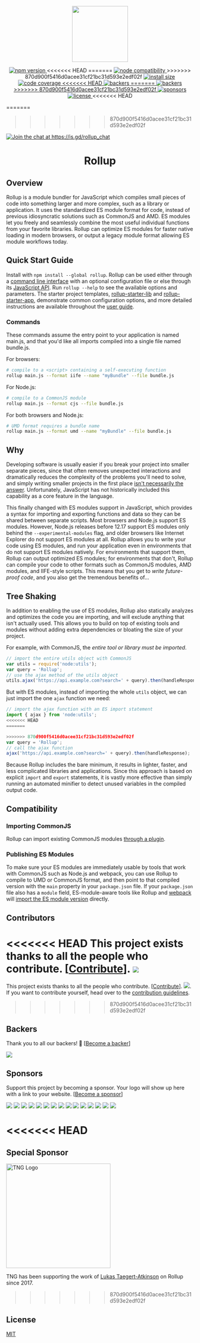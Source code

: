 <p align="center">
	<a href="https://rollupjs.org/"><img src="https://rollupjs.org/rollup-logo.svg" width="150" /></a>
</p>

<p align="center">
  <a href="https://www.npmjs.com/package/rollup">
    <img src="https://img.shields.io/npm/v/rollup.svg" alt="npm version" >
  </a>
<<<<<<< HEAD
=======
  <a href="https://nodejs.org/en/about/previous-releases">
    <img src="https://img.shields.io/node/v/rollup.svg" alt="node compatibility">
  </a>
>>>>>>> 870d900f5416d0acee31cf21bc31d593e2edf02f
  <a href="https://packagephobia.now.sh/result?p=rollup">
    <img src="https://packagephobia.now.sh/badge?p=rollup" alt="install size" >
  </a>
  <a href="https://codecov.io/gh/rollup/rollup">
    <img src="https://codecov.io/gh/rollup/rollup/graph/badge.svg" alt="code coverage" >
  </a>
  <a href="#backers" alt="sponsors on Open Collective">
<<<<<<< HEAD
      <img src="https://opencollective.com/rollup/backers/badge.svg" alt="backers" >
=======
    <img src="https://opencollective.com/rollup/backers/badge.svg" alt="backers" >
>>>>>>> 870d900f5416d0acee31cf21bc31d593e2edf02f
  </a> 
  <a href="#sponsors" alt="Sponsors on Open Collective">
    <img src="https://opencollective.com/rollup/sponsors/badge.svg" alt="sponsors" >
  </a> 
  <a href="https://github.com/rollup/rollup/blob/master/LICENSE.md">
    <img src="https://img.shields.io/npm/l/rollup.svg" alt="license">
  </a>
<<<<<<< HEAD
 
=======
>>>>>>> 870d900f5416d0acee31cf21bc31d593e2edf02f
  <a href='https://is.gd/rollup_chat?utm_source=badge&utm_medium=badge&utm_campaign=pr-badge&utm_content=badge'>
    <img src='https://img.shields.io/discord/466787075518365708?color=778cd1&label=chat' alt='Join the chat at https://is.gd/rollup_chat'>
  </a>
</p>

<h1 align="center">Rollup</h1>

## Overview

Rollup is a module bundler for JavaScript which compiles small pieces of code into something larger and more complex, such as a library or application. It uses the standardized ES module format for code, instead of previous idiosyncratic solutions such as CommonJS and AMD. ES modules let you freely and seamlessly combine the most useful individual functions from your favorite libraries. Rollup can optimize ES modules for faster native loading in modern browsers, or output a legacy module format allowing ES module workflows today.

## Quick Start Guide

Install with `npm install --global rollup`. Rollup can be used either through a [command line interface](https://rollupjs.org/command-line-interface/) with an optional configuration file or else through its [JavaScript API](https://rollupjs.org/javascript-api/). Run `rollup --help` to see the available options and parameters. The starter project templates, [rollup-starter-lib](https://github.com/rollup/rollup-starter-lib) and [rollup-starter-app](https://github.com/rollup/rollup-starter-app), demonstrate common configuration options, and more detailed instructions are available throughout the [user guide](https://rollupjs.org/introduction/).

### Commands

These commands assume the entry point to your application is named main.js, and that you'd like all imports compiled into a single file named bundle.js.

For browsers:

```bash
# compile to a <script> containing a self-executing function
rollup main.js --format iife --name "myBundle" --file bundle.js
```

For Node.js:

```bash
# compile to a CommonJS module
rollup main.js --format cjs --file bundle.js
```

For both browsers and Node.js:

```bash
# UMD format requires a bundle name
rollup main.js --format umd --name "myBundle" --file bundle.js
```

## Why

Developing software is usually easier if you break your project into smaller separate pieces, since that often removes unexpected interactions and dramatically reduces the complexity of the problems you'll need to solve, and simply writing smaller projects in the first place [isn't necessarily the answer](https://medium.com/@Rich_Harris/small-modules-it-s-not-quite-that-simple-3ca532d65de4). Unfortunately, JavaScript has not historically included this capability as a core feature in the language.

This finally changed with ES modules support in JavaScript, which provides a syntax for importing and exporting functions and data so they can be shared between separate scripts. Most browsers and Node.js support ES modules. However, Node.js releases before 12.17 support ES modules only behind the `--experimental-modules` flag, and older browsers like Internet Explorer do not support ES modules at all. Rollup allows you to write your code using ES modules, and run your application even in environments that do not support ES modules natively. For environments that support them, Rollup can output optimized ES modules; for environments that don't, Rollup can compile your code to other formats such as CommonJS modules, AMD modules, and IIFE-style scripts. This means that you get to _write future-proof code_, and you also get the tremendous benefits of...

## Tree Shaking

In addition to enabling the use of ES modules, Rollup also statically analyzes and optimizes the code you are importing, and will exclude anything that isn't actually used. This allows you to build on top of existing tools and modules without adding extra dependencies or bloating the size of your project.

For example, with CommonJS, the _entire tool or library must be imported_.

```js
// import the entire utils object with CommonJS
var utils = require('node:utils');
var query = 'Rollup';
// use the ajax method of the utils object
utils.ajax('https://api.example.com?search=' + query).then(handleResponse);
```

But with ES modules, instead of importing the whole `utils` object, we can just import the one `ajax` function we need:

```js
// import the ajax function with an ES import statement
import { ajax } from 'node:utils';
<<<<<<< HEAD
=======

>>>>>>> 870d900f5416d0acee31cf21bc31d593e2edf02f
var query = 'Rollup';
// call the ajax function
ajax('https://api.example.com?search=' + query).then(handleResponse);
```

Because Rollup includes the bare minimum, it results in lighter, faster, and less complicated libraries and applications. Since this approach is based on explicit `import` and `export` statements, it is vastly more effective than simply running an automated minifier to detect unused variables in the compiled output code.

## Compatibility

### Importing CommonJS

Rollup can import existing CommonJS modules [through a plugin](https://github.com/rollup/plugins/tree/master/packages/commonjs).

### Publishing ES Modules

To make sure your ES modules are immediately usable by tools that work with CommonJS such as Node.js and webpack, you can use Rollup to compile to UMD or CommonJS format, and then point to that compiled version with the `main` property in your `package.json` file. If your `package.json` file also has a `module` field, ES-module-aware tools like Rollup and [webpack](https://webpack.js.org/) will [import the ES module version](https://github.com/rollup/rollup/wiki/pkg.module) directly.

## Contributors

<<<<<<< HEAD
This project exists thanks to all the people who contribute. [[Contribute](CONTRIBUTING.md)]. <a href="https://github.com/rollup/rollup/graphs/contributors"><img src="https://opencollective.com/rollup/contributors.svg?width=890" /></a>
=======
This project exists thanks to all the people who contribute. [[Contribute](CONTRIBUTING.md)]. <a href="https://github.com/rollup/rollup/graphs/contributors"><img src="https://opencollective.com/rollup/contributors.svg?width=890" /></a>. If you want to contribute yourself, head over to the [contribution guidelines](CONTRIBUTING.md).
>>>>>>> 870d900f5416d0acee31cf21bc31d593e2edf02f

## Backers

Thank you to all our backers! 🙏 [[Become a backer](https://opencollective.com/rollup#backer)]

<a href="https://opencollective.com/rollup#backers" target="_blank"><img src="https://opencollective.com/rollup/backers.svg?width=890"></a>

## Sponsors

Support this project by becoming a sponsor. Your logo will show up here with a link to your website. [[Become a sponsor](https://opencollective.com/rollup#sponsor)]

<a href="https://opencollective.com/rollup/sponsor/0/website" target="_blank"><img src="https://opencollective.com/rollup/sponsor/0/avatar.svg"></a> <a href="https://opencollective.com/rollup/sponsor/1/website" target="_blank"><img src="https://opencollective.com/rollup/sponsor/1/avatar.svg"></a> <a href="https://opencollective.com/rollup/sponsor/2/website" target="_blank"><img src="https://opencollective.com/rollup/sponsor/2/avatar.svg"></a> <a href="https://opencollective.com/rollup/sponsor/3/website" target="_blank"><img src="https://opencollective.com/rollup/sponsor/3/avatar.svg"></a> <a href="https://opencollective.com/rollup/sponsor/4/website" target="_blank"><img src="https://opencollective.com/rollup/sponsor/4/avatar.svg"></a> <a href="https://opencollective.com/rollup/sponsor/5/website" target="_blank"><img src="https://opencollective.com/rollup/sponsor/5/avatar.svg"></a> <a href="https://opencollective.com/rollup/sponsor/6/website" target="_blank"><img src="https://opencollective.com/rollup/sponsor/6/avatar.svg"></a> <a href="https://opencollective.com/rollup/sponsor/7/website" target="_blank"><img src="https://opencollective.com/rollup/sponsor/7/avatar.svg"></a> <a href="https://opencollective.com/rollup/sponsor/8/website" target="_blank"><img src="https://opencollective.com/rollup/sponsor/8/avatar.svg"></a> <a href="https://opencollective.com/rollup/sponsor/9/website" target="_blank"><img src="https://opencollective.com/rollup/sponsor/9/avatar.svg"></a> <a href="https://opencollective.com/rollup/sponsor/10/website" target="_blank"><img src="https://opencollective.com/rollup/sponsor/10/avatar.svg"></a> <a href="https://opencollective.com/rollup/sponsor/11/website" target="_blank"><img src="https://opencollective.com/rollup/sponsor/11/avatar.svg"></a> <a href="https://opencollective.com/rollup/sponsor/12/website" target="_blank"><img src="https://opencollective.com/rollup/sponsor/12/avatar.svg"></a> <a href="https://opencollective.com/rollup/sponsor/13/website" target="_blank"><img src="https://opencollective.com/rollup/sponsor/13/avatar.svg"></a> <a href="https://opencollective.com/rollup/sponsor/14/website" target="_blank"><img src="https://opencollective.com/rollup/sponsor/14/avatar.svg"></a>

<<<<<<< HEAD
=======
## Special Sponsor

<a href="https://www.tngtech.com/en/index.html" target="_blank"><img src="https://www.tngtech.com/fileadmin/Public/Images/Logos/TNG_Logo_medium_400x64.svg" alt="TNG Logo" width="280"/></a>

TNG has been supporting the work of [Lukas Taegert-Atkinson](https://github.com/lukastaegert) on Rollup since 2017.

>>>>>>> 870d900f5416d0acee31cf21bc31d593e2edf02f
## License

[MIT](https://github.com/rollup/rollup/blob/master/LICENSE.md)
